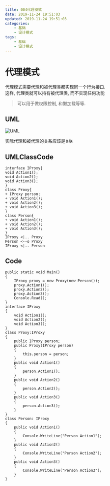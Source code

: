 ```yaml
---
title: 004代理模式
date: 2019-11-24 19:51:03
updated: 2019-11-24 19:51:03
categories:
	- 基础
	- 设计模式
tags: 
	- 基础
	- 设计模式
---
```


# 代理模式

代理模式需要代理和被代理类都实现同一个行为接口.  
这样, 代理类就可以持有被代理类, 而不实现任何功能

> 可以用于做权限控制, 和懒加载等等.
<!--more-->
## UML

![UML](http://www.plantuml.com/plantuml/png/SoWkIImgAStDuShCAqajIajCJbNm32ZAhwYivYhBpqnHS4mkoSpFCzJGj4Rc6w7nZK7yMgxadCJYOWMeTcseGGe5gKN5-NdMG05K4z54Z20YE4q5cr9DjYbGnzZKwEb1NCW5CL71HbSt7oA2eWOYo-MGcfS231u0)

实际代理和被代理的关系应该是`关联`

## UMLClassCode

```
interface IProxy{
void Action1();
void Action2();
void Action3();
}
class Proxy{
+ IProxy person;
+ void Action1();
+ void Action2();
+ void Action3();
}
class Person{
+ void Action1();
+ void Action2();
+ void Action3();
}
IProxy <|.. Proxy
Person <--o Proxy
IProxy <|.. Person
```

## Code

```
public static void Main()
{
    IProxy proxy = new Proxy(new Person());
    proxy.Action1();
    proxy.Action2();
    proxy.Action3();
    Console.Read();
}
interface IProxy
{
    void Action1();
    void Action2();
    void Action3();
}
class Proxy:IProxy
{
    public IProxy person;
    public Proxy(IProxy person)
    {
        this.person = person;
    }
    public void Action1()
    {
        person.Action1();
    }
    public void Action2()
    {
        person.Action2();
    }
    public void Action3()
    {
        person.Action3();
    }
}
class Person: IProxy
{
    public void Action1()
    {
        Console.WriteLine("Person Action1");
    }
    public void Action2()
    {
        Console.WriteLine("Person Action2");
    }
    public void Action3()
    {
        Console.WriteLine("Person Action3");
    }
}
```